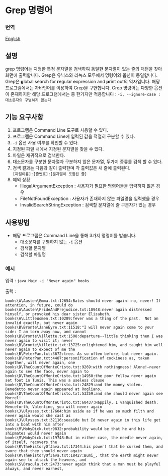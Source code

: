 # Grep 명령어

### 번역
[English](https://github.com/DavinAn6/GrepFilter/blob/main/README.md)

## 설명
grep 명령어는 지정한 특정 문자열을 검색하여 동일한 문자열이 있는 줄의 패턴을 찾아 화면에 출력합니다. Grep은 유닉스와 리눅스 모두에서 명령어와 옵션이 동일합니다. Grep은 **g**lobal search for **r**egular **e**xpression and **p**rint out의 약자입니다.
해당 프로그램에서는 자바언어를 이용하여 Grep을 구현합니다. Grep 명령어는 다양한 옵션이 존재하지만 해당 프로그램에서는 중 한가지만 적용합니다 : `-i, --ignore-case : 대소문자의 구별하지 않는다`

## 기능 요구사항
1. 프로그램은 Command Line 도구로 사용할 수 있다.
2. 프로그램은 Command Line에 입력된 값을 적절히 구분할 수 있다.
3. `-i` 옵션 사용 여부를 확인할 수 있다.
4. 지정된 파일 내에서 지정된 문자열을 찾을 수 있다.
5. 파일은 재귀적으로 검색한다.
6. 대소문자를 구분한 문자열과 구분하지 않은 문자열, 두가지 종류를 검색 할 수 있다.
7. 검색 결과는 다음과 같이 출력한며 각 출력값은 새 줄에 출력된다.  
   `[파일이름]:[줄번호]:[문자열이 포함된 줄]`
8. 예외 상황
    - IllegalArgumentException : 사용자가 필요한 명령어들을 입력하지 않은 경우
    - FileNotFoundException : 사용자가 존재하지 않는 파일명을 입력했을 경우
    - InvalidSearchStringException : 검색할 문자열에 줄 구분자가 있는 경우


## 사용방법
- 해당 프로그램은 Command Line을 통해 3가지 명령어를 받습니다.
  - 대소문자를 구별하지 않는 `-i` 옵션
  - 검색할 문자열
  - 검색할 파일명

### 예시
입력 :
```java Main -i "Never again" books```

출력 :
```
books\A\Austen\Emma.txt:12654:Bates should never again--no, never! If attention, in future, could do
books\A\Austen\PrideAndPrejudice.txt:10948:never again distressed himself, or provoked his dear sister Elizabeth,
books\A\LittleWomen.txt:10289:fever was a thing of the past.  Not an invalid exactly, but never again
books\B\Bronte\JaneEyre.txt:11518:"I will never again come to your side: I am torn away now, and cannot
books\B\Bronte\Villette.txt:1508:departure--little thinking then I was never again to visit it; never
books\B\Bronte\Villette.txt:13725:enlightened him, and taught him well never again to expect of me the
books\B\PeterPan.txt:3672:tree. As so often before, but never again.
books\B\PeterPan.txt:4487:personification of cockiness as, taken together, will never again, one
books\D\TheCountOfMonteCristo.txt:9269:with nothingness! Alone!—never again to see the face, never again to
books\D\TheCountOfMonteCristo.txt:14950:the poor fellow never again set foot in Tunis. This was a useless clause
books\D\TheCountOfMonteCristo.txt:24829:and the money stolen. Benedetto never again appeared at Rogliano,
books\D\TheCountOfMonteCristo.txt:53259:and she should never again see Morrel!
books\D\TheCountOfMonteCristo.txt:60437:Happily, I vanquished death. Henceforth, Valentine, you will never again
books\J\Ulysses.txt:17604:him aside as if he was so much filth and never again would she cast as
books\J\Ulysses.txt:32116:seaside but Id never again in this life get into a boat with him after
books\M\MobyDick.txt:9832:probability would be that he and his shipmates would never again
books\M\MobyDick.txt:19748:But in either case, the needle never again, of itself, recovers the
books\R\TheHistoryOfJava.txt:17344:his power) that he cursed them, and swore that they should never again
books\R\TheHistoryOfJava.txt:18427:Bumi_, that the earth might never again see to attack the heavens, and
books\S\Dracula.txt:2473:never again think that a man must be playful always, and never earnest,
```